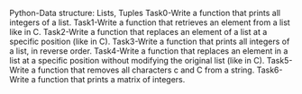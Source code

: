 Python-Data structure: Lists, Tuples
Task0-Write a function that prints all integers of a list.
Task1-Write a function that retrieves an element from a list like in C.
Task2-Write a function that replaces an element of a list at a specific position (like in C).
Task3-Write a function that prints all integers of a list, in reverse order.
Task4-Write a function that replaces an element in a list at a specific position without modifying the original list (like in C).
Task5-Write a function that removes all characters c and C from a string.
Task6-Write a function that prints a matrix of integers.
